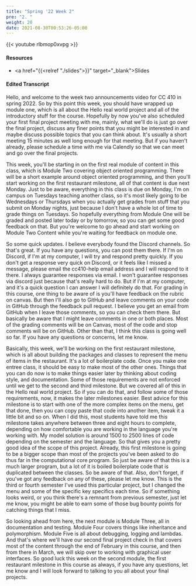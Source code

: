 ```yaml
---
title: "Spring '22 Week 2"
pre: "2. "
weight: 20
date: 2021-08-30T00:53:26-05:00
---
```


{{< youtube rlbmop0xvpg >}}

#### Resources

* <a href="{{<relref "./slides">}}" target="_blank">Slides</a>

#### Edited Transcript

Hello, and welcome to the week two announcements video for CC 410 in spring 2022. So by this point this week, you should have wrapped up module one, which is all about the Hello real world project and all of the introductory stuff for the course. Hopefully by now you've also scheduled your first final project meeting with me, mainly, what we'll do is just go over the final project, discuss any finer points that you might be interested in and maybe discuss possible topics that you can think about. It's usually a short meeting 15 minutes as well long enough for that meeting. But if you haven't already, please schedule a time with me via Calendly so that we can meet and go over the final projects. 

This week, you'll be starting in on the first real module of content in this class, which is Module Two covering object oriented programming. There will be a short example around object oriented programming, and then you'll start working on the first restaurant milestone, all of that content is due next Monday. Just to be aware, everything in this class is due on Monday, I'm on campus on Tuesdays teaching another class, so it's most likely going to be Wednesdays or Thursdays when you actually get grades from stuff that you submit on Monday nights, just because I don't have a whole lot of time to grade things on Tuesdays. So hopefully everything from Module One will be graded and posted later today or by tomorrow, so you can get some good feedback on that. But you're welcome to go ahead and start working on Module Two Content while you're waiting for feedback on module one. 

So some quick updates. I believe everybody found the Discord channels. So that's great. If you have any questions, you can post them there. If I'm on Discord, if I'm at my computer, I will try and respond pretty quickly. If you don't get a response very quick on Discord, or it feels like I missed a message, please email the cc410-help email address and I will respond to it there. I always guarantee responses via email. I won't guarantee responses via discord just because that's really hard to do. But if I'm at my computer, and it's a quick question I can answer I will definitely do that. For grading in this course, one thing to be aware of is you'll have feedback on the rubric on canvas. But then I'll also go to GitHub and leave comments on your code in GitHub through the feedback pull request. I believe you get an email from GitHub when I leave those comments, so you can check them there. But basically be aware that I might leave comments in one or both places. Most of the grading comments will be on Canvas, most of the code and stop comments will be on GitHub. Other than that, I think this class is going well so far. If you have any questions or concerns, let me know. 

Basically, this week, we'll be working on the first restaurant milestone, which is all about building the packages and classes to represent the menu of items in the restaurant. It's a lot of boilerplate code. Once you make one entree class, it should be easy to make most of the other ones. Things that you can do now is to make things easier later by thinking about coding style, and documentation. Some of those requirements are not enforced until we get to the second and third milestone. But we covered all of this in the Hello real world project. So if you can do that, and follow some of those requirements, now, it makes the later milestones easier. Best advice for this milestone is to start with one of the more complex items on the menu, get that done, then you can copy paste that code into another item, tweak it a little bit and so on. When I did this, most students have told me this milestone takes anywhere between three and eight hours to complete, depending on how comfortable you are working in the language you're working with. My model solution is around 1500 to 2500 lines of code depending on the semester and the language. So that gives you a pretty good idea of the scope of this project. Already, this first milestone is going to be a bigger scope than most of the projects you've been asked to do thus far in the computational core program. So just be aware of that this is a much larger program, but a lot of it is boiled boilerplate code that is duplicated between the classes. So be aware of that. Also, don't forget, if you've got any feedback on any of these, please let me know. This is the third or fourth semester I've used this particular project, but I changed the menu and some of the specific key specifics each time. So if something looks weird, or you think there's a remnant from previous semester, just let me know, you might be able to earn some of those bug bounty points for catching things that I miss. 

So looking ahead from here, the next module is Module Three, all in documentation and testing. Module Four covers things like inheritance and polymorphism. Module Five is all about debugging, logging and lambdas. And that's where we'll have our second final project check in that covers most of the content through the end of February in this course, and then from there in March, we will skip over to working with graphical user interfaces. So good luck this week on the second module, the first restaurant milestone in this course as always, if you have any questions, let me know and I will look forward to talking to you all about your final projects. 



